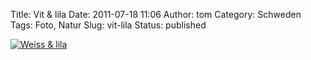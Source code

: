 Title: Vit & lila
Date: 2011-07-18 11:06
Author: tom
Category: Schweden
Tags: Foto, Natur
Slug: vit-lila
Status: published

[![Weiss &
lila](http://www.fiket.de/pic/lilavitklockor_s.jpg "Weiss & lila")](http://www.fiket.de/pic/lilavitklockor_l.jpg)

